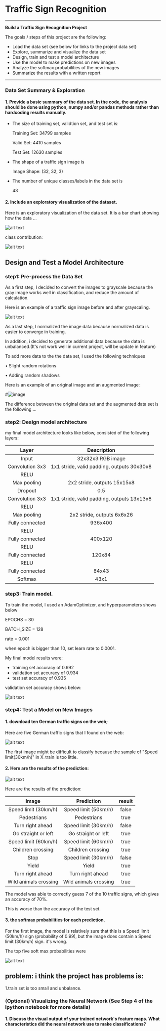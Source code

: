 # **Traffic Sign Recognition** 

---

**Build a Traffic Sign Recognition Project**

The goals / steps of this project are the following:
* Load the data set (see below for links to the project data set)
* Explore, summarize and visualize the data set
* Design, train and test a model architecture
* Use the model to make predictions on new images
* Analyze the softmax probabilities of the new images
* Summarize the results with a written report


[//]: # (Image References)

[image11]: ./examples/all_class_traffic_types.png "all_class_traffic_types"
[image12]: ./examples/classes_distribution.jpg "classes_distribution"
[image2]: ./examples/src_gray.jpg "Grayscaling"
[image3]: ./examples/random_noise.jpg "Random Noise"
[image4]: ./examples/train_accuracy.jpg "train_accuracy"
[image5]: ./examples/New_Images.jpg "New_Images"
[image6]: ./examples/predict_images.jpg "predict_images"
[image7]: ./examples/Top_proba_new_images.jpg "Top_proba_new_images"
[image8]: ./examples/placeholder.png "Traffic Sign 5"

---


### Data Set Summary & Exploration

#### 1. Provide a basic summary of the data set. In the code, the analysis should be done using python, numpy and/or pandas methods rather than hardcoding results manually.

 * The size of training set, validtion set, and test set is:

    Training Set:   34799 samples

    Valid Set:     4410 samples

    Test Set:      12630 samples

 * The shape of a traffic sign image is 

    Image Shape: (32, 32, 3)

 * The number of unique classes/labels in the data set is 

    43

#### 2. Include an exploratory visualization of the dataset.

Here is an exploratory visualization of the data set. It is a bar chart showing how the data ...

![alt text][image11]

class contribution:

![alt text][image12]


## Design and Test a Model Architecture

### step1: Pre-process the Data Set

As a first step, I decided to convert the images to grayscale because the gray image works well in classification, and reduce the amount of calculation. 

Here is an example of a traffic sign image before and after grayscaling.

![alt text][image2]

As a last step, I normalized the image data because normalized data is easier to converge in training.



In addition, i decided to generate additional data because the data is unbalanced.(It's not work well in current project, will be update in feature)

To add more data to the the data set, I used the following techniques 

•	Slight random rotations

•	Adding random shadows

Here is an example of an original image and an augmented image:

#![image][image3]

The difference between the original data set and the augmented data set is the following ... 

### step2:  Design model architecture

my final model architecture looks like below, consisted of the following layers:

| Layer         		|     Description	        					| 
|:---------------------:|:---------------------------------------------:| 
| Input         		| 32x32x3 RGB image   							| 
| Convolution 3x3     	| 1x1 stride, valid padding, outputs 30x30x8 	|
| RELU					|												|
| Max pooling	      	| 2x2 stride,  outputs 15x15x8 				|
| Dropout           | 0.5|
| Convolution 3x3	    | 1x1 stride, valid padding, outputs 13x13x8   |
| RELU             |                               |
| Max pooling        | 2x2 stride, outputs  6x6x26
| Fully connected		| 936x400        									|
| RELU             |                               |
| Fully connected     | 400x120                           |
| RELU             |                               |
| Fully connected     | 120x84                      |
| RELU             |                               |
| Fully connected     | 84x43                      |
| Softmax				| 43x1        									|

 


### step3: Train model. 

To train the model, I used an AdamOptimizer, and  hyperparameters shows below

EPOCHS = 30

BATCH_SIZE = 128

rate = 0.001

when epoch is bigger than 10, set learn rate to 0.0001.


My final model results were:
* training set accuracy of 0.992
* validation set accuracy of 0.934
* test set accuracy of 0.935

validation set accuracy shows below:

![alt text][image4]

### step4: Test a Model on New Images

#### 1. download ten German traffic signs  on the web;

Here are five German traffic signs that I found on the web:

![alt text][image5]

The first image might be difficult to classify because the sample of "Speed limit(30km/h)" in X_train is too little.

#### 2. Here are the results of the prediction:

![alt text][image6]

Here are the results of the prediction:

| Image			        |     Prediction	        					|  result|
|:---------------------:|:---------------------------------------------:|:---------------:|
| Speed limit (30km/h)  | Speed limit (50km/h)   					| false |
| Pedestrians     	    | Pedestrians 								| true  |
| Turn right ahead      | Speed limit (30km/h)   					| false |
| Go straight or left   | Go straight or left 						| true  |
| Speed limit (60km/h)  | Speed limit (60km/h)   					| true  |
| Children crossing     | Children crossing 						| true  |
| Stop                  | Speed limit (30km/h)   				    | false |
| Yield     			| Yield 									| true  | 
| Turn right ahead      | Turn right ahead   						| true  |
| Wild animals crossing | Wild animals crossing 					| true  |


The model was able to correctly guess 7 of the 10 traffic signs, which gives an accuracy of 70%. 

This is  worse than the accuracy of the test set.

#### 3.  the softmax probabilities for each prediction. 

For the first image, the model is relatively sure that this is a Speed limit (50km/h) sign (probability of 0.99), but the image does contain a Speed limit (30km/h) sign. it's wrong.

The top five soft max probabilities were

![alt text][image7]

## problem: i think the project has problems is:

1.train set is too small and unbalance.






### (Optional) Visualizing the Neural Network (See Step 4 of the Ipython notebook for more details)
#### 1. Discuss the visual output of your trained network's feature maps. What characteristics did the neural network use to make classifications?




```python

```
